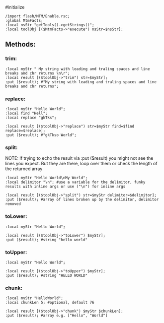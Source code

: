 #initialize

```
/import flash/MTM/Enable.rsc;
:global MtmFacts;
:local nsStr "getTools()->getStrings()";
:local toolObj [($MtmFacts->"execute") nsStr=$nsStr];
```

## Methods:

### trim:

```
:local myStr " My string with leading and traling spaces and line breaks and chr returns \n\r";
:local result [($toolObj->"trim") str=$myStr];
:put ($result); #"My string with leading and traling spaces and line breaks and chr returns";
```

### replace:

```
:local myStr "Hello World";
:local find "Hell";
:local replace "gkTks";

:local result [($toolObj->"replace") str=$myStr find=$find replace=$replace];
:put ($result); #"gkTkso World";
```

### split:

NOTE: If trying to echo the result via :put ($result) you might not see the lines you expect. But they are there, loop over them or check the length of the returned array

```
:local myStr "Hello World\nMy World";
:local delimitor "\n"; #use a variable for the delimitor, funky results with inline args or use ("\n") for inline args

:local result [($toolObj->"split") str=$myStr delimitor=$delimitor];
:put ($result); #array of lines broken up by the delimitor, delimitor removed
```

### toLower:

```
:local myStr "Hello World";

:local result [($toolObj->"toLower") $myStr];
:put ($result); #string "hello world"
```

### toUpper:

```
:local myStr "Hello World";

:local result [($toolObj->"toUpper") $myStr];
:put ($result); #string "HELLO WORLD"
```

### chunk:

```
:local myStr "HelloWorld";
:local chunkLen 5; #optional, default 76

:local result [($toolObj->"chunk") $myStr $chunkLen];
:put ($result); #array e.g. ["Hello", "World"]
```

